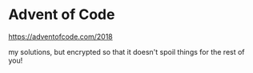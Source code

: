 # Advent of Code
https://adventofcode.com/2018

my solutions, but encrypted so that it doesn't spoil things for the rest of you!

